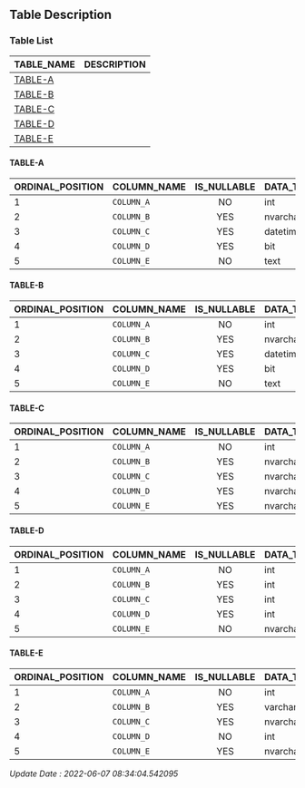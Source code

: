 ## Table Description

### Table List

|TABLE_NAME|DESCRIPTION|
|:---------|:----------|
|[TABLE-A](#TABLE-A)||
|[TABLE-B](#TABLE-B)||
|[TABLE-C](#TABLE-C)||
|[TABLE-D](#TABLE-D)||
|[TABLE-E](#TABLE-E)||

#### TABLE-A

|ORDINAL_POSITION|COLUMN_NAME|IS_NULLABLE|DATA_TYPE|DESCRIPTION|
|:---------------|:----------|:---------:|:--------|:----------|
|1|`COLUMN_A`|NO|int||
|2|`COLUMN_B`|YES|nvarchar||
|3|`COLUMN_C`|YES|datetime2||
|4|`COLUMN_D`|YES|bit||
|5|`COLUMN_E`|NO|text||

#### TABLE-B

|ORDINAL_POSITION|COLUMN_NAME|IS_NULLABLE|DATA_TYPE|DESCRIPTION|
|:---------------|:----------|:---------:|:--------|:----------|
|1|`COLUMN_A`|NO|int||
|2|`COLUMN_B`|YES|nvarchar||
|3|`COLUMN_C`|YES|datetime2||
|4|`COLUMN_D`|YES|bit||
|5|`COLUMN_E`|NO|text||

#### TABLE-C

|ORDINAL_POSITION|COLUMN_NAME|IS_NULLABLE|DATA_TYPE|DESCRIPTION|
|:---------------|:----------|:---------:|:--------|:----------|
|1|`COLUMN_A`|NO|int||
|2|`COLUMN_B`|YES|nvarchar||
|3|`COLUMN_C`|YES|nvarchar||
|4|`COLUMN_D`|YES|nvarchar||
|5|`COLUMN_E`|YES|nvarchar||

#### TABLE-D

|ORDINAL_POSITION|COLUMN_NAME|IS_NULLABLE|DATA_TYPE|DESCRIPTION|
|:---------------|:----------|:---------:|:--------|:----------|
|1|`COLUMN_A`|NO|int||
|2|`COLUMN_B`|YES|int||
|3|`COLUMN_C`|YES|int||
|4|`COLUMN_D`|YES|int||
|5|`COLUMN_E`|NO|nvarchar||

#### TABLE-E

|ORDINAL_POSITION|COLUMN_NAME|IS_NULLABLE|DATA_TYPE|DESCRIPTION|
|:---------------|:----------|:---------:|:--------|:----------|
|1|`COLUMN_A`|NO|int||
|2|`COLUMN_B`|YES|varchar||
|3|`COLUMN_C`|YES|nvarchar||
|4|`COLUMN_D`|NO|int||
|5|`COLUMN_E`|YES|nvarchar||

_Update Date : 2022-06-07 08:34:04.542095_
